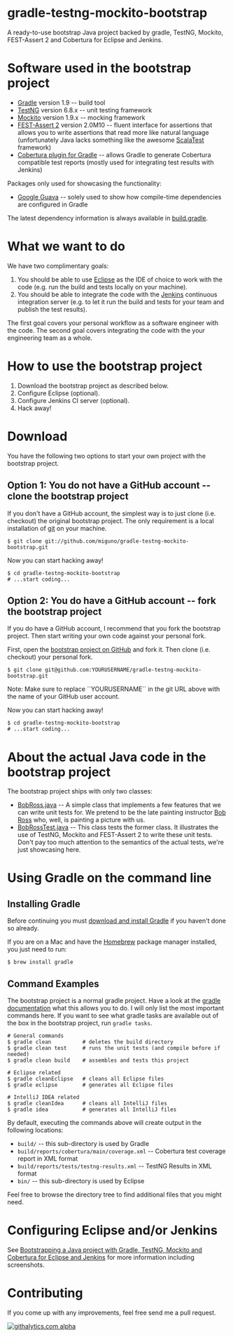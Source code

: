 gradle-testng-mockito-bootstrap
===============================

A ready-to-use bootstrap Java project backed by gradle, TestNG, Mockito, FEST-Assert 2 and Cobertura for Eclipse and Jenkins.


# Software used in the bootstrap project

* [Gradle](http://www.gradle.org/) version 1.9 -- build tool
* [TestNG](http://testng.org/) version 6.8.x -- unit testing framework
* [Mockito](http://code.google.com/p/mockito/) version 1.9.x -- mocking framework
* [FEST-Assert 2](https://github.com/alexruiz/fest-assert-2.x) version 2.0M10 -- fluent interface for assertions that
  allows you to write assertions that read more like natural language (unfortunately Java lacks something like the
  awesome [ScalaTest](http://www.scalatest.org/) framework)
* [Cobertura plugin for Gradle](https://github.com/stevesaliman/gradle-cobertura-plugin) -- allows Gradle to generate
  Cobertura compatible test reports (mostly used for integrating test results with Jenkins)

Packages only used for showcasing the functionality:

* [Google Guava](http://code.google.com/p/guava-libraries/) -- solely used to show how compile-time dependencies are
  configured in Gradle

The latest dependency information is always available in
[build.gradle](https://github.com/miguno/gradle-testng-mockito-bootstrap/blob/master/build.gradle).


# What we want to do

We have two complimentary goals:

1. You should be able to use [Eclipse](http://www.eclipse.org/) as the IDE of choice to work with the code (e.g. run
   the build and tests locally on your machine).
2. You should be able to integrate the code with the [Jenkins](http://jenkins-ci.org/) continuous integration server
   (e.g. to let it run the build and tests for your team and publish the test results).

The first goal covers your personal workflow as a software engineer with the code.  The second goal covers integrating
the code with the your engineering team as a whole.


# How to use the bootstrap project

1. Download the bootstrap project as described below.
2. Configure Eclipse (optional).
3. Configure Jenkins CI server (optional).
4. Hack away!


# Download

You have the following two options to start your own project with the bootstrap project.


## Option 1: You do not have a GitHub account -- clone the bootstrap project

If you don't have a GitHub account, the simplest way is to just clone (i.e. checkout) the original bootstrap project.
The only requirement is a local installation of [git](http://git-scm.com/) on your machine.

```
$ git clone git://github.com/miguno/gradle-testng-mockito-bootstrap.git
```

Now you can start hacking away!

```
$ cd gradle-testng-mockito-bootstrap
# ...start coding...
```

## Option 2: You do have a GitHub account  -- fork the bootstrap project

If you do have a GitHub account, I recommend that you fork the bootstrap project.  Then start writing your own code
against your personal fork.

First, open the [bootstrap project on GitHub](https://github.com/miguno/gradle-testng-mockito-bootstrap) and fork it.
Then clone (i.e. checkout) your personal fork.

```
$ git clone git@github.com:YOURUSERNAME/gradle-testng-mockito-bootstrap.git
```
<div class="note">
Note: Make sure to replace ``YOURUSERNAME`` in the git URL above with the name of your GitHub user account.
</div>

Now you can start hacking away!

```
$ cd gradle-testng-mockito-bootstrap
# ...start coding...
```


# About the actual Java code in the bootstrap project

The bootstrap project ships with only two classes:

* [BobRoss.java](https://github.com/miguno/gradle-testng-mockito-bootstrap/blob/master/src/main/java/com/miguno/bootstrap/gtm/BobRoss.java)
  -- A simple class that implements a few features that we can write unit tests for.  We pretend to be the late
  painting instructor [Bob Ross](http://en.wikipedia.org/wiki/Bob_Ross) who, well, is painting a picture with us.
* [BobRossTest.java](https://github.com/miguno/gradle-testng-mockito-bootstrap/blob/master/src/test/java/com/miguno/bootstrap/gtm/BobRossTest.java)
  -- This class tests the former class.  It illustrates the use of TestNG, Mockito and FEST-Assert 2 to write these
  unit tests.  Don't pay too much attention to the semantics of the actual tests, we're just showcasing here.


# Using Gradle on the command line

## Installing Gradle

Before continuing you must [download and install Gradle](http://www.gradle.org/downloads) if you haven't done so already.

If you are on a Mac and have the [Homebrew](http://mxcl.github.com/homebrew/) package manager installed, you just need to
run:

```
$ brew install gradle
```

## Command Examples

The bootstrap project is a normal gradle project.  Have a look at the
[gradle documentation](http://www.gradle.org/documentation) what this allows you to do.  I will only list the most
important commands here.  If you want to see what gradle tasks are available out of the box in the bootstrap project,
run ``gradle tasks``.


```
# General commands
$ gradle clean          # deletes the build directory
$ gradle clean test     # runs the unit tests (and compile before if needed)
$ gradle clean build    # assembles and tests this project

# Eclipse related
$ gradle cleanEclipse   # cleans all Eclipse files
$ gradle eclipse        # generates all Eclipse files

# IntelliJ IDEA related
$ gradle cleanIdea      # cleans all IntelliJ files
$ gradle idea           # generates all IntelliJ files
```

By default, executing the commands above will create output in the following locations:

* ``build/`` -- this sub-directory is used by Gradle
* ``build/reports/cobertura/main/coverage.xml`` -- Cobertura test coverage report in XML format
* ``build/reports/tests/testng-results.xml`` -- TestNG Results in XML format
* ``bin/`` -- this sub-directory is used by Eclipse

Feel free to browse the directory tree to find additional files that you might need.


# Configuring Eclipse and/or Jenkins

See [Bootstrapping a Java project with Gradle, TestNG, Mockito and Cobertura for Eclipse and Jenkins](http://www.michael-noll.com/blog/2013/01/25/bootstrapping-a-java-project-with-gradle/) for more information including screenshots.


# Contributing

If you come up with any improvements, feel free send me a pull request.

[![githalytics.com alpha](https://cruel-carlota.pagodabox.com/1ac060fa8df0e565fa8bd1a7c9169527 "githalytics.com")](http://githalytics.com/miguno/gradle-testng-mockito-bootstrap)
